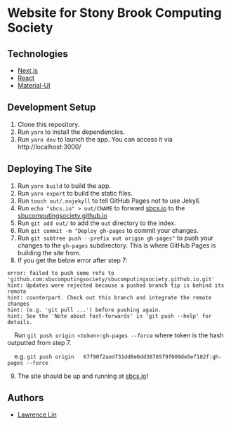# Website for Stony Brook Computing Society

## Technologies

- [Next.js](https://nextjs.org/)
- [React](https://reactjs.org/)
- [Material-UI](https://material-ui.com/)

## Development Setup

1. Clone this repository.
2. Run `yarn` to install the dependencies.
3. Run `yarn dev` to launch the app. You can access it via http://localhost:3000/

## Deploying The Site

1. Run `yarn build` to build the app.
2. Run `yarn export` to build the static files.
3. Run `touch out/.nojekyll` to tell GitHub Pages not to use Jekyll.
4. Run `echo "sbcs.io" > out/CNAME` to forward [sbcs.io](https://sbcs.io/) to the [sbucomputingsociety.github.io](https://sbucomputingsociety.github.io/)
5. Run `git add out/` to add the `out` directory to the index.
6. Run `git commit -m "Deploy gh-pages` to commit your changes.
7. Run `git subtree push --prefix out origin gh-pages"` to push your changes to the `gh-pages` subdirectory. This is where GitHub Pages is building the site from.
8. If you get the below error after step 7:
  ```
  error: failed to push some refs to 'github.com:sbucomputingsociety/sbucomputingsociety.github.io.git'      
  hint: Updates were rejected because a pushed branch tip is behind its remote
  hint: counterpart. Check out this branch and integrate the remote changes
  hint: (e.g. 'git pull ...') before pushing again.
  hint: See the 'Note about fast-forwards' in 'git push --help' for details.
  ```
&nbsp;&nbsp;&nbsp;&nbsp;Run `git push origin <token>:gh-pages --force` where token is the hash outputted from step 7.

&nbsp;&nbsp;&nbsp;&nbsp;e.g. `git push origin   67f90f2aedf31dd0e6dd38785f9f009de5ef102f:gh-pages --force`

9. The site should be up and running at [sbcs.io](https://sbcs.io/)!

## Authors

- [Lawrence Lin](https://github.com/law-lin)
